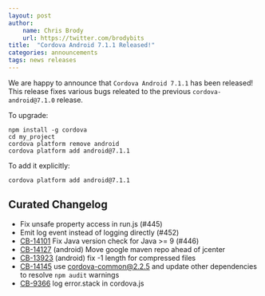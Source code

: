 ```yaml
---
layout: post
author:
    name: Chris Brody
    url: https://twitter.com/brodybits
title:  "Cordova Android 7.1.1 Released!"
categories: announcements
tags: news releases
---
```


We are happy to announce that `Cordova Android 7.1.1` has been released! This release fixes various bugs releated to the previous `cordova-android@7.1.0` release.

To upgrade:

    npm install -g cordova
    cd my_project
    cordova platform remove android
    cordova platform add android@7.1.1

To add it explicitly:

    cordova platform add android@7.1.1

<!--more-->

## Curated Changelog

* Fix unsafe property access in run.js (#445)
* Emit log event instead of logging directly (#452)
* [CB-14101](https://issues.apache.org/jira/browse/CB-14101) Fix Java version check for Java >= 9 (#446)
* [CB-14127](https://issues.apache.org/jira/browse/CB-14127) (android) Move google maven repo ahead of jcenter
* [CB-13923](https://issues.apache.org/jira/browse/CB-13923) (android) fix -1 length for compressed files
* [CB-14145](https://issues.apache.org/jira/browse/CB-14145) use cordova-common@2.2.5 and update other dependencies to resolve `npm audit` warnings
* [CB-9366](https://issues.apache.org/jira/browse/CB-9366) log error.stack in cordova.js
